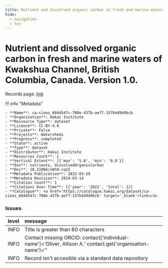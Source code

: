 ```yaml
---
title: Nutrient and dissolved organic carbon in fresh and marine waters of Kwakshua Channel, British Columbia, Canada. Version 1.0.
hide:
  - navigation
  - toc
---
```


# Nutrient and dissolved organic carbon in fresh and marine waters of Kwakshua Channel, British Columbia, Canada. Version 1.0.

Records page: <a href='https://catalogue.hakai.org/dataset/ca-cioos_6844547c-708e-437b-aef7-157b4d9d9bcb' target='_blank'>link</a>

<div id='map'></div>

!!! info "Metadata"
    
    - **Name**: ca-cioos_6844547c-708e-437b-aef7-157b4d9d9bcb 
    - **Organization**: Hakai Institute 
    - **Ressource Type**: dataset 
    - **Licence**: CC-BY-4.0 
    - **Private**: False 
    - **Projects**: Watersheds 
    - **Progress**: completed 
    - **State**: active 
    - **Type**: dataset 
    - **Distributor**: Hakai Institute 
    - **Resources Count**: 1 
    - **Vertical Extent**: [{'max': '5.0', 'min': '0.0'}] 
    - **Eov**: nutrients, dissolvedOrganicCarbon 
    - **Doi**: 10.21966/n0h9-cq15 
    - **Metadata Publication**: 2022-03-29 
    - **Metadata Revision**: 2024-03-14 
    - **Citation Count**: 1 
    - **Citations Over Time**: [{'year': '2022', 'total': 1}] 
    - **Catalogue**: <a href='https://catalogue.hakai.org/dataset/ca-cioos_6844547c-708e-437b-aef7-157b4d9d9bcb' target='_blank'>link</a> 

### Issues

| level   | message                                                                                                    |
|:--------|:-----------------------------------------------------------------------------------------------------------|
| INFO    | Title is greater than 60 characters                                                                        |
| INFO    | Contact missing ORCID: contact['individual-name']='Oliver, Allison A.' contact.get('organisation-name')='' |
| INFO    | Record isn't accesible via a standard data repository                                                      |

<script>
   document.addEventListener("DOMContentLoaded", function() {
    var map = L.map('map').setView([51.505, -125.09], 5);
    L.tileLayer('https://tile.openstreetmap.org/{z}/{x}/{y}.png', {
        maxZoom: 19,
        attribution: '&copy; <a href="http://www.openstreetmap.org/copyright">OpenStreetMap</a>'
    }).addTo(map);
    var geojsonFeature = {
        "type": "Feature",
        "properties": {
            "name" : "Nutrient and dissolved organic carbon in fresh and marine waters of Kwakshua Channel, British Columbia, Canada. Version 1.0."
        },
        "geometry": {'type': 'Polygon', 'coordinates': [[[-128.15445681, 51.61731613], [-127.95404703, 51.61731613], [-127.95404703, 51.71899959], [-128.15445681, 51.71899959], [-128.15445681, 51.61731613]]]}
    }
    L.geoJSON(geojsonFeature).addTo(map);
   })
</script>